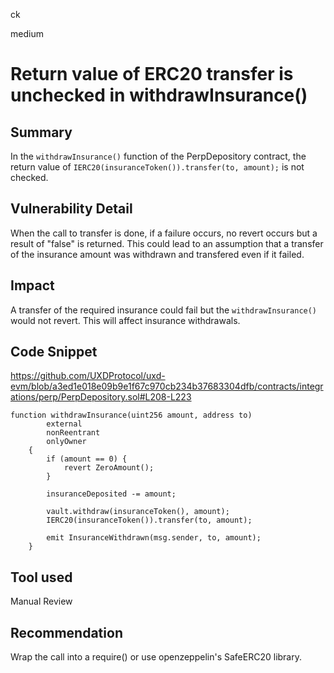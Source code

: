 ck

medium

# Return value of ERC20 transfer is unchecked in withdrawInsurance()

## Summary

In the `withdrawInsurance()` function of the PerpDepository contract, the return value of `IERC20(insuranceToken()).transfer(to, amount);` is not checked.

## Vulnerability Detail

When the call to transfer is done, if a failure occurs, no revert occurs but a result of "false" is returned. This could lead to an assumption that a transfer of the insurance amount was withdrawn and transfered even if it failed.

## Impact

A transfer of the required insurance could fail but the `withdrawInsurance()` would not revert. This will affect insurance withdrawals. 

## Code Snippet

https://github.com/UXDProtocol/uxd-evm/blob/a3ed1e018e09b9e1f67c970cb234b37683304dfb/contracts/integrations/perp/PerpDepository.sol#L208-L223

```solidity
function withdrawInsurance(uint256 amount, address to)
        external
        nonReentrant
        onlyOwner
    {
        if (amount == 0) {
            revert ZeroAmount();
        }

        insuranceDeposited -= amount;

        vault.withdraw(insuranceToken(), amount);
        IERC20(insuranceToken()).transfer(to, amount);

        emit InsuranceWithdrawn(msg.sender, to, amount);
    }
```

## Tool used

Manual Review

## Recommendation

Wrap the call into a require() or use openzeppelin's SafeERC20 library.